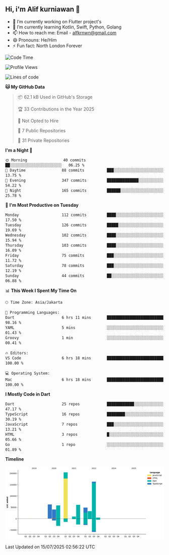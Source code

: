 ## Hi, i'm Alif kurniawan 👋

- 🔭 I’m currently working on Flutter project's
- 🌱 I’m currently learning Kotlin, Swift, Python, Golang
- 📫 How to reach me: Email - alfkrnwn@gmail.com
- 😄 Pronouns: He/Him
- ⚡ Fun fact: North London Forever

<!--START_SECTION:waka-->
![Code Time](http://img.shields.io/badge/Code%20Time-125%20hrs%2015%20mins-blue)

![Profile Views](http://img.shields.io/badge/Profile%20Views-26-blue)

![Lines of code](https://img.shields.io/badge/From%20Hello%20World%20I%27ve%20Written-683.2%20thousand%20lines%20of%20code-blue)

**🐱 My GitHub Data** 

> 📦 62.1 kB Used in GitHub's Storage 
 > 
> 🏆 33 Contributions in the Year 2025
 > 
> 🚫 Not Opted to Hire
 > 
> 📜 7 Public Repositories 
 > 
> 🔑 31 Private Repositories 
 > 
**I'm a Night 🦉** 

```text
🌞 Morning                40 commits          ██░░░░░░░░░░░░░░░░░░░░░░░   06.25 % 
🌆 Daytime                88 commits          ███░░░░░░░░░░░░░░░░░░░░░░   13.75 % 
🌃 Evening                347 commits         ██████████████░░░░░░░░░░░   54.22 % 
🌙 Night                  165 commits         ██████░░░░░░░░░░░░░░░░░░░   25.78 % 
```
📅 **I'm Most Productive on Tuesday** 

```text
Monday                   112 commits         ████░░░░░░░░░░░░░░░░░░░░░   17.50 % 
Tuesday                  126 commits         █████░░░░░░░░░░░░░░░░░░░░   19.69 % 
Wednesday                102 commits         ████░░░░░░░░░░░░░░░░░░░░░   15.94 % 
Thursday                 103 commits         ████░░░░░░░░░░░░░░░░░░░░░   16.09 % 
Friday                   75 commits          ███░░░░░░░░░░░░░░░░░░░░░░   11.72 % 
Saturday                 78 commits          ███░░░░░░░░░░░░░░░░░░░░░░   12.19 % 
Sunday                   44 commits          ██░░░░░░░░░░░░░░░░░░░░░░░   06.88 % 
```


📊 **This Week I Spent My Time On** 

```text
🕑︎ Time Zone: Asia/Jakarta

💬 Programming Languages: 
Dart                     6 hrs 11 mins       █████████████████████████   98.16 % 
YAML                     5 mins              ░░░░░░░░░░░░░░░░░░░░░░░░░   01.43 % 
Groovy                   1 min               ░░░░░░░░░░░░░░░░░░░░░░░░░   00.41 % 

🔥 Editors: 
VS Code                  6 hrs 18 mins       █████████████████████████   100.00 % 

💻 Operating System: 
Mac                      6 hrs 18 mins       █████████████████████████   100.00 % 
```

**I Mostly Code in Dart** 

```text
Dart                     25 repos            ████████████░░░░░░░░░░░░░   47.17 % 
TypeScript               16 repos            ████████░░░░░░░░░░░░░░░░░   30.19 % 
JavaScript               7 repos             ███░░░░░░░░░░░░░░░░░░░░░░   13.21 % 
HTML                     3 repos             █░░░░░░░░░░░░░░░░░░░░░░░░   05.66 % 
Go                       1 repo              ░░░░░░░░░░░░░░░░░░░░░░░░░   01.89 % 
```



**Timeline**

![Lines of Code chart](https://raw.githubusercontent.com/awanderer11/awanderer11/main/assets/bar_graph.png)


 Last Updated on 15/07/2025 02:56:22 UTC
<!--END_SECTION:waka-->
